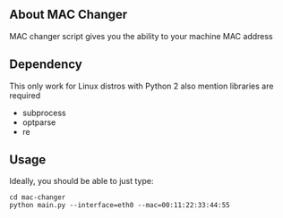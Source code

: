 ## About MAC Changer

MAC changer script gives you the ability to your machine MAC address

## Dependency

This only work for Linux distros with Python 2 also mention libraries are required
- subprocess
- optparse
- re

Usage
------
Ideally, you should be able to just type:
    
    cd mac-changer
    python main.py --interface=eth0 --mac=00:11:22:33:44:55